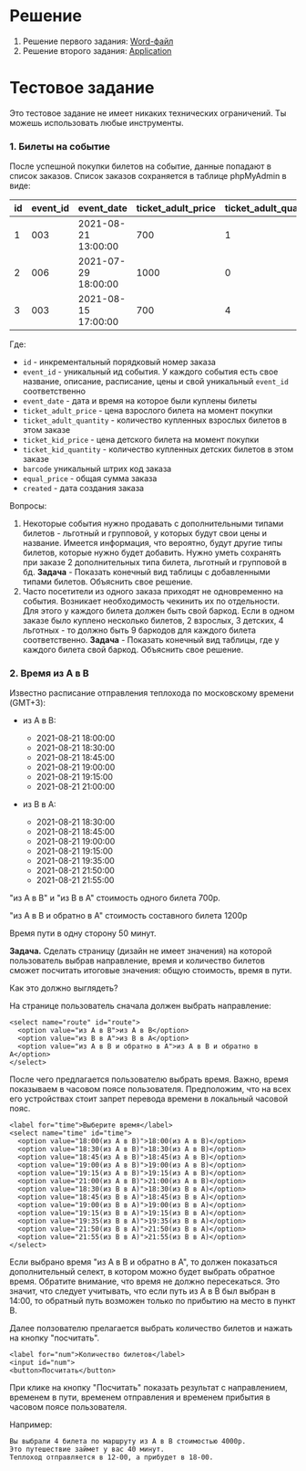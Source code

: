 # Решение #

1. Решение первого задания: [Word-файл](https://github.com/BobrikovAleksey/TestTasks/blob/master/TicketPriceCalculate_Nevatrip/Test%20Task%20%E2%84%961.docx?raw=true)
2. Решение второго задания: [Application](https://bobrikovaleksey.github.io/TestTasks/TicketPriceCalculate_Nevatrip/)

# Тестовое задание #

Это тестовое задание не имеет никаких технических ограничений. 
Ты можешь использовать любые инструменты. 

### 1. Билеты на событие ###

После успешной покупки билетов на событие, данные попадают в список заказов.
Список заказов сохраняется в таблице phpMyAdmin в виде:


id  | event_id  | event_date          | ticket_adult_price  | ticket_adult_quantity  | ticket_kid_price  | ticket_kid_quantity  | barcode   | user_id  | equal_price  | created
--- | --------- | ------------------- | ------------------- | ---------------------- | ----------------- | -------------------- | --------  | -------- | ------------ | -------------------
1   | 003       | 2021-08-21 13:00:00 | 700                 | 1                      | 450               | 0                    | 11111111  | 00451    | 700          | 2021-01-11 13:22:09
2   | 006       | 2021-07-29 18:00:00 | 1000                | 0                      | 800               | 2                    | 22222222  | 00364    | 1600         | 2021-01-12 16:62:08
3   | 003       | 2021-08-15 17:00:00 | 700                 | 4                      | 450               | 3                    | 33333333  | 00015    | 4150         | 2021-01-13 10:08:45


Где:

* `id` - инкрементальный порядковый номер заказа
* `event_id` - уникальный ид события. У каждого события есть свое название, описание, расписание, цены и свой уникальный `event_id` соответственно
* `event_date` - дата и время на которое были куплены билеты
* `ticket_adult_price` - цена взрослого билета на момент покупки
* `ticket_adult_quantity` - количество купленных взрослых билетов в этом заказе
* `ticket_kid_price` - цена детского билета на момент покупки
* `ticket_kid_quantity` - количество купленных детских билетов в этом заказе
* `barcode` уникальный штрих код заказа
* `equal_price` - общая сумма заказа
* `created` - дата создания заказа

Вопросы:

1.   Некоторые события нужно продавать с дополнительными типами билетов - льготный и групповой, у которых будут свои цены и название. 
	 Имеется информация, что вероятно, будут другие типы билетов, которые нужно будет добавить. 
	 Нужно уметь сохранять при заказе 2 дополнительных типа билета, льготный и групповой в бд. 
	 **Задача** - Показать конечный вид таблицы с добавленными типами билетов. Объяснить свое решение.
2.   Часто посетители из одного заказа приходят не одновременно на события. 
     Возникает необходимость чекинить их по отдельности. 
	 Для этого у каждого билета должен быть свой баркод. 
	 Если в одном заказе было куплено несколько билетов, 2 взрослых, 3 детских, 4 льготных - то должно быть 9 баркодов для каждого билета соответственно. 
	 **Задача** - Показать конечный вид таблицы, где у каждого билета свой баркод. Объяснить свое решение.
	 
### 2. Время из A в B ###
Известно расписание отправления теплохода по московскому времени (GMT+3):

* из A в B:
    * 2021-08-21 18:00:00
    * 2021-08-21 18:30:00
    * 2021-08-21 18:45:00
    * 2021-08-21 19:00:00
    * 2021-08-21 19:15:00
    * 2021-08-21 21:00:00

* из B в A:
    * 2021-08-21 18:30:00
    * 2021-08-21 18:45:00
    * 2021-08-21 19:00:00
    * 2021-08-21 19:15:00
    * 2021-08-21 19:35:00
    * 2021-08-21 21:50:00
    * 2021-08-21 21:55:00

"из A в B" и "из B в A" стоимость одного билета 700р.

"из A в B и обратно в А" стоимость составного билета 1200р

Время пути в одну сторону 50 минут.

**Задача.**
Сделать страницу (дизайн не имеет значения) на которой пользователь выбрав направление, время и количество билетов сможет посчитать итоговые значения: общую стоимость, время в пути.

Как это должно выглядеть?

На странице пользователь сначала должен выбрать направление:

	<select name="route" id="route">
	  <option value="из A в B">из A в B</option>
	  <option value="из B в A">из B в A</option>
	  <option value="из A в B и обратно в А">из A в B и обратно в А</option>
	</select>

После чего предлагается пользователю выбрать время. 
Важно, время показываем в часовом поясе пользователя. 
Предположим, что на всех его устройствах стоит запрет перевода времени в локальный часовой пояс.

	<label for="time">Выберите время</label>
	<select name="time" id="time">
	  <option value="18:00(из A в B)">18:00(из A в B)</option>
	  <option value="18:30(из A в B)">18:30(из A в B)</option>
	  <option value="18:45(из A в B)">18:45(из A в B)</option>
	  <option value="19:00(из A в B)">19:00(из A в B)</option>
	  <option value="19:15(из A в B)">19:15(из A в B)</option>
	  <option value="21:00(из A в B)">21:00(из A в B)</option>
	  <option value="18:30(из B в A)">18:30(из B в A)</option>
	  <option value="18:45(из B в A)">18:45(из B в A)</option>
	  <option value="19:00(из B в A)">19:00(из B в A)</option>
	  <option value="19:15(из B в A)">19:15(из B в A)</option>
	  <option value="19:35(из B в A)">19:35(из B в A)</option>
	  <option value="21:50(из B в A)">21:50(из B в A)</option>
	  <option value="21:55(из B в A)">21:55(из B в A)</option>
	</select>

Если выбрано время "из A в B и обратно в А", то должен показаться
дополнительный селект, в котором можно будет выбрать обратное время.
Обратите внимание, что время не должно пересекаться. Это значит,
что следует учитывать, что если путь из А в В был выбран в 14:00, то
обратный путь возможен только по прибытию на место в пункт В. 

Далее ползователю прелагается выбрать количество билетов и нажать на кнопку "посчитать".

	<label for="num">Количество билетов</label>
	<input id="num">
	<button>Посчитать</button>

При клике на кнопку "Посчитать" показать результат с направлением, временем в пути, временем отправления и временем прибытия в часовом поясе пользователя. 

Например:

	Вы выбрали 4 билета по маршруту из A в B стоимостью 4000р.
	Это путешествие займет у вас 40 минут. 
	Теплоход отправляется в 12-00, а прибудет в 18-00.
